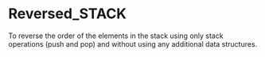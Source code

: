 # Reversed_STACK
To  reverse the order of the elements in the stack using only stack  operations (push and pop) and without using any additional data  structures. 
